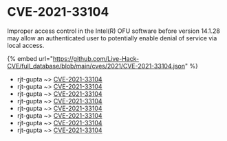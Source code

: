 # CVE-2021-33104

Improper access control in the Intel(R) OFU software before version 14.1.28 may allow an authenticated user to potentially enable denial of service via local access.

{% embed url="https://github.com/Live-Hack-CVE/full_database/blob/main/cves/2021/CVE-2021-33104.json" %}


* rjt-gupta ~> [CVE-2021-33104](https://www.alice-snow.ru/2021/database/cve-2021-33104/cve-2021-33104-rjt-gupta)
* rjt-gupta ~> [CVE-2021-33104](https://www.alice-snow.ru/2021/database/cve-2021-33104/cve-2021-33104-rjt-gupta)
* rjt-gupta ~> [CVE-2021-33104](https://www.alice-snow.ru/2021/database/cve-2021-33104/cve-2021-33104-rjt-gupta)
* rjt-gupta ~> [CVE-2021-33104](https://www.alice-snow.ru/2021/database/cve-2021-33104/cve-2021-33104-rjt-gupta)
* rjt-gupta ~> [CVE-2021-33104](https://www.alice-snow.ru/2021/database/cve-2021-33104/cve-2021-33104-rjt-gupta)
* rjt-gupta ~> [CVE-2021-33104](https://www.alice-snow.ru/2021/database/cve-2021-33104/cve-2021-33104-rjt-gupta)
* rjt-gupta ~> [CVE-2021-33104](https://www.alice-snow.ru/2021/database/cve-2021-33104/cve-2021-33104-rjt-gupta)
* rjt-gupta ~> [CVE-2021-33104](https://www.alice-snow.ru/2021/database/cve-2021-33104/cve-2021-33104-rjt-gupta)